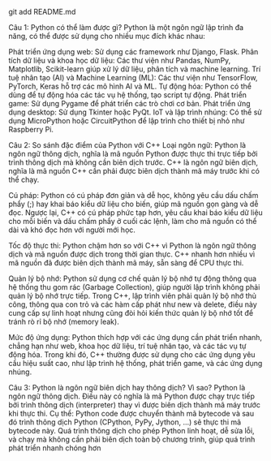 git add README.md   

Câu 1: Python có thể làm được gì?
Python là một ngôn ngữ lập trình đa năng, có thể được sử dụng cho nhiều mục đích khác nhau:

Phát triển ứng dụng web: Sử dụng các framework như Django, Flask.
Phân tích dữ liệu và khoa học dữ liệu: Các thư viện như Pandas, NumPy, Matplotlib, Scikit-learn giúp xử lý dữ liệu, phân tích và machine learning.
Trí tuệ nhân tạo (AI) và Machine Learning (ML): Các thư viện như TensorFlow, PyTorch, Keras hỗ trợ các mô hình AI và ML.
Tự động hóa: Python có thể dùng để tự động hóa các tác vụ hệ thống, tạo script tự động.
Phát triển game: Sử dụng Pygame để phát triển các trò chơi cơ bản.
Phát triển ứng dụng desktop: Sử dụng Tkinter hoặc PyQt.
IoT và lập trình nhúng: Có thể sử dụng MicroPython hoặc CircuitPython để lập trình cho thiết bị nhỏ như Raspberry Pi.


Câu 2: So sánh đặc điểm của Python với C++
Loại ngôn ngữ: Python là ngôn ngữ thông dịch, nghĩa là mã nguồn Python được thực thi trực tiếp bởi trình thông dịch mà không cần biên dịch trước. C++ là ngôn ngữ biên dịch, nghĩa là mã nguồn C++ cần phải được biên dịch thành mã máy trước khi có thể chạy.

Cú pháp: Python có cú pháp đơn giản và dễ học, không yêu cầu dấu chấm phẩy (;) hay khai báo kiểu dữ liệu cho biến, giúp mã nguồn gọn gàng và dễ đọc. Ngược lại, C++ có cú pháp phức tạp hơn, yêu cầu khai báo kiểu dữ liệu cho mỗi biến và dấu chấm phẩy ở cuối các lệnh, làm cho mã nguồn có thể dài và khó đọc hơn với người mới học.

Tốc độ thực thi: Python chậm hơn so với C++ vì Python là ngôn ngữ thông dịch và mã nguồn được dịch trong thời gian thực. C++ nhanh hơn nhiều vì mã nguồn đã được biên dịch thành mã máy, sẵn sàng để CPU thực thi.

Quản lý bộ nhớ: Python sử dụng cơ chế quản lý bộ nhớ tự động thông qua hệ thống thu gom rác (Garbage Collection), giúp người lập trình không phải quản lý bộ nhớ trực tiếp. Trong C++, lập trình viên phải quản lý bộ nhớ thủ công, thông qua con trỏ và các hàm cấp phát như new và delete, điều này cung cấp sự linh hoạt nhưng cũng đòi hỏi kiến thức quản lý bộ nhớ tốt để tránh rò rỉ bộ nhớ (memory leak).

Mức độ ứng dụng: Python thích hợp với các ứng dụng cần phát triển nhanh, chẳng hạn như web, khoa học dữ liệu, trí tuệ nhân tạo, và các tác vụ tự động hóa. Trong khi đó, C++ thường được sử dụng cho các ứng dụng yêu cầu hiệu suất cao, như lập trình hệ thống, phát triển game, và các ứng dụng nhúng.


Câu 3: Python là ngôn ngữ biên dịch hay thông dịch? Vì sao?
Python là ngôn ngữ thông dịch. Điều này có nghĩa là mã Python được chạy trực tiếp bởi trình thông dịch (interpreter) thay vì được biên dịch thành mã máy trước khi thực thi.     Cụ thể:
Python code được chuyển thành mã bytecode và sau đó trình thông dịch Python (CPython, PyPy, Jython, ...) sẽ thực thi mã bytecode này.
Quá trình thông dịch cho phép Python linh hoạt, dễ sửa lỗi, và chạy mà không cần phải biên dịch toàn bộ chương trình, giúp quá trình phát triển nhanh chóng hơn